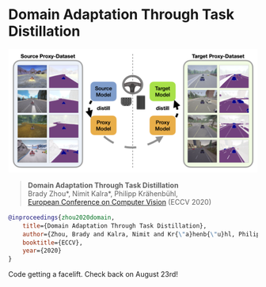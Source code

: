 # Domain Adaptation Through Task Distillation

![teaser](assets/teaser.png)
> **Domain Adaptation Through Task Distillation**  
> Brady Zhou\*, Nimit Kalra\*, Philipp Kr&auml;henb&uuml;hl,  
> [European Conference on Computer Vision](https://eccv2020.eu) (ECCV 2020)

```bibtex
@inproceedings{zhou2020domain,
    title={Domain Adaptation Through Task Distillation},
    author={Zhou, Brady and Kalra, Nimit and Kr{\"a}henb{\"u}hl, Philipp},
    booktitle={ECCV},
    year={2020}
}
```

Code getting a facelift. Check back on August 23rd!
